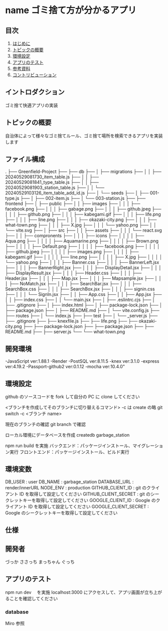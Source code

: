 # name ゴミ捨て方が分かるアプリ

## 目次

1.  [はじめに](#introduction)
2.  [トピックの概要](#overview-of-topics)
3.  [環境設定](#environment)
4.  [アプリのテスト](#installing-dependencies)
5.  [参考資料](#resources)
6.  [コントリビューション](#contributing)

## イントロダクション

ゴミ捨て快適アプリの実装

## トピックの概要

自治体によって様々なゴミ捨てルール、ゴミ捨て場所を検索できるアプリを実装します

## ファイル構成

.
├── Greenfield-Project
├── ├── db
├── │   ├── migrations
├── │   │   ├── 20240529081730_item_table.js
├── │   │   ├── 20240529081841_type_table.js
├── │   │   ├── 20240529081903_station_table.js
├── │   │   └── 20240529103126_item_table_add_id.js
├── │   └── seeds
├── │       ├── 001-type.js
├── │       ├── 002-item.js
├── │       └── 003-station.js
├── ├── frontend
├── │   ├── public
├── │   │   ├── images
├── │   │   │   ├── facebook.png
├── │   │   │   ├── gabage.png
├── │   │   │   ├── github.jpeg
├── │   │   │   ├── github.png
├── │   │   │   ├── kabegami.gif
├── │   │   │   ├── life.png
├── │   │   │   ├── line.png
├── │   │   │   ├── okazaki-city.png
├── │   │   │   ├── what-town.png
├── │   │   │   ├── X.jpg
├── │   │   │   └── yahoo.png
├── │   │   └── vite.svg
├── │   ├── src
├── │   │   ├── assets
├── │   │   │   └── react.svg
├── │   │   ├── compronents
├── │   │   │   ├── icons
├── │   │   │   │   ├── Aqua.png
├── │   │   │   │   ├── Aquamarine.png
├── │   │   │   │   ├── Brown.png
├── │   │   │   │   ├── Default.png
├── │   │   │   │   ├── facebook.png
├── │   │   │   │   ├── github.jpeg
├── │   │   │   │   ├── images.png
├── │   │   │   │   ├── kabegami.gif
├── │   │   │   │   ├── line.png
├── │   │   │   │   ├── X.jpg
├── │   │   │   │   └── yahoo.png
├── │   │   │   ├── Banner.css
├── │   │   │   ├── BannerLeft.jsx
├── │   │   │   ├── BannerRight.jsx
├── │   │   │   ├── DisplayDetail.jsx
├── │   │   │   ├── DisplayResult.jsx
├── │   │   │   ├── Header.css
├── │   │   │   ├── Header.jsx
├── │   │   │   ├── Map.jsx
├── │   │   │   ├── Mapsample.jsx
├── │   │   │   ├── NoMatch.jsx
├── │   │   │   ├── SearchBar.jsx
├── │   │   │   ├── SearchBox.css
├── │   │   │   ├── SearchBox.jsx
├── │   │   │   ├── signin.css
├── │   │   │   └── SignIn.jsx
├── │   │   ├── App.css
├── │   │   ├── App.jsx
├── │   │   ├── index.css
├── │   │   └── main.jsx
├── │   ├── .eslintrc.cjs
├── │   ├── .gitignore
├── │   ├── index.html
├── │   ├── package-lock.json
├── │   ├── package.json
├── │   ├── README.md
├── │   └── vite.config.js
├── ├── routes
├── │   └── index.js
├── ├── test
├── │   └── _server.js
├── ├── .gitignore
├── ├── knexfile.js
├── ├── life.png
├── ├── okazaki-city.png
├── ├── package-lock.json
├── ├── package.json
├── ├── README.md
├── ├── server.js
└── └── what-town.png


## 開発環境

-JavaScript ver:1.88.1
-Render
-PostSQL ver:8.11.5
-knex ver:3.1.0
-express ver:4.19.2
-Passport-github2 ver:0.1.12
-mocha ver:10.4.0"

## 環境設定

github のソースコードを fork して自分の PC に clone してください

<ブランチを作成してそのブランチに切り替えるコマンド> -c は create の略
git switch -c <ブランチ name>

現在のブランチの確認
git branch で確認

ローカル環境にデータベースを作成
createdb garbage_station

npm run build を実施
バックエンド：パッケージインストール、マイグレーション実行
フロントエンド：パッケージインストール、ビルド実行

## 環境変数

DB_USER : user
DB_NAME : garbage_station
DATABASE_URL : render/innerURL
NODE_ENV : production
GITHUB_CLIENT_ID : git のクライアント ID を取得して設定してください
GITHUB_CLIENT_SECRET : git のシークレットキーを取得して設定してください
GOOGLE_CLIENT_ID : Google のクライアント ID を取得して設定してください
GOOGLE_CLIENT_SECRET : Google のシークレットキーを取得して設定してください

## 仕様

## 開発者

づっか
ささっち
まっちゃん
ぐっち

## アプリのテスト

npm run dev 　を実施
localhost:3000 にアクセスして、アプリ画面が立ち上がることを確認してください

### database

Miro 参照
